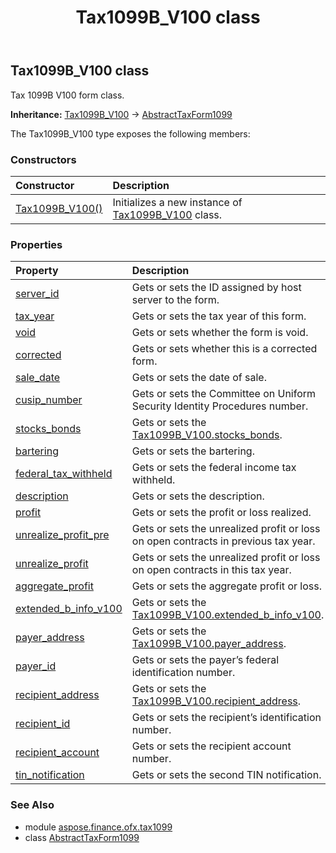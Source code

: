 ﻿---
title: Tax1099B_V100 class
second_title: Aspose.Finance for Python via .NET API References
description: 
type: docs
weight: 130
url: /python-net/aspose.finance.ofx.tax1099/tax1099b_v100/
is_root: false
---

## Tax1099B_V100 class

Tax 1099B V100 form class.



**Inheritance:** [Tax1099B_V100](/finance/python-net/aspose.finance.ofx.tax1099/tax1099b_v100) → 
[AbstractTaxForm1099](/finance/python-net/aspose.finance.ofx.tax1099/abstracttaxform1099)



The Tax1099B_V100 type exposes the following members:

### Constructors
| Constructor | Description |
| :- | :- |
| [Tax1099B_V100()](/finance/python-net/aspose.finance.ofx.tax1099/tax1099b_v100/__init__/#) | Initializes a new instance of [Tax1099B_V100](/finance/python-net/aspose.finance.ofx.tax1099/tax1099b_v100) class. |


### Properties
| Property | Description |
| :- | :- |
| [server_id](/finance/python-net/aspose.finance.ofx.tax1099/tax1099b_v100/server_id) | Gets or sets the ID assigned by host server to the form. |
| [tax_year](/finance/python-net/aspose.finance.ofx.tax1099/tax1099b_v100/tax_year) | Gets or sets the tax year of this form. |
| [void](/finance/python-net/aspose.finance.ofx.tax1099/tax1099b_v100/void) | Gets or sets whether the form is void. |
| [corrected](/finance/python-net/aspose.finance.ofx.tax1099/tax1099b_v100/corrected) | Gets or sets whether this is a corrected form. |
| [sale_date](/finance/python-net/aspose.finance.ofx.tax1099/tax1099b_v100/sale_date) | Gets or sets the date of sale. |
| [cusip_number](/finance/python-net/aspose.finance.ofx.tax1099/tax1099b_v100/cusip_number) | Gets or sets the Committee on Uniform Security Identity Procedures number. |
| [stocks_bonds](/finance/python-net/aspose.finance.ofx.tax1099/tax1099b_v100/stocks_bonds) | Gets or sets the [Tax1099B_V100.stocks_bonds](/finance/python-net/aspose.finance.ofx.tax1099/tax1099b_v100#stocks_bonds). |
| [bartering](/finance/python-net/aspose.finance.ofx.tax1099/tax1099b_v100/bartering) | Gets or sets the bartering. |
| [federal_tax_withheld](/finance/python-net/aspose.finance.ofx.tax1099/tax1099b_v100/federal_tax_withheld) | Gets or sets the federal income tax withheld. |
| [description](/finance/python-net/aspose.finance.ofx.tax1099/tax1099b_v100/description) | Gets or sets the description. |
| [profit](/finance/python-net/aspose.finance.ofx.tax1099/tax1099b_v100/profit) | Gets or sets the profit or loss realized. |
| [unrealize_profit_pre](/finance/python-net/aspose.finance.ofx.tax1099/tax1099b_v100/unrealize_profit_pre) | Gets or sets the unrealized profit or loss on open contracts in previous tax year. |
| [unrealize_profit](/finance/python-net/aspose.finance.ofx.tax1099/tax1099b_v100/unrealize_profit) | Gets or sets the unrealized profit or loss on open contracts in this tax year. |
| [aggregate_profit](/finance/python-net/aspose.finance.ofx.tax1099/tax1099b_v100/aggregate_profit) | Gets or sets the aggregate profit or loss. |
| [extended_b_info_v100](/finance/python-net/aspose.finance.ofx.tax1099/tax1099b_v100/extended_b_info_v100) | Gets or sets the [Tax1099B_V100.extended_b_info_v100](/finance/python-net/aspose.finance.ofx.tax1099/tax1099b_v100#extended_b_info_v100). |
| [payer_address](/finance/python-net/aspose.finance.ofx.tax1099/tax1099b_v100/payer_address) | Gets or sets the [Tax1099B_V100.payer_address](/finance/python-net/aspose.finance.ofx.tax1099/tax1099b_v100#payer_address). |
| [payer_id](/finance/python-net/aspose.finance.ofx.tax1099/tax1099b_v100/payer_id) | Gets or sets the payer’s federal identification number. |
| [recipient_address](/finance/python-net/aspose.finance.ofx.tax1099/tax1099b_v100/recipient_address) | Gets or sets the [Tax1099B_V100.recipient_address](/finance/python-net/aspose.finance.ofx.tax1099/tax1099b_v100#recipient_address). |
| [recipient_id](/finance/python-net/aspose.finance.ofx.tax1099/tax1099b_v100/recipient_id) | Gets or sets the recipient’s identification number. |
| [recipient_account](/finance/python-net/aspose.finance.ofx.tax1099/tax1099b_v100/recipient_account) | Gets or sets the recipient account number. |
| [tin_notification](/finance/python-net/aspose.finance.ofx.tax1099/tax1099b_v100/tin_notification) | Gets or sets the second TIN notification. |


### See Also

* module [aspose.finance.ofx.tax1099](../)
* class [AbstractTaxForm1099](/finance/python-net/aspose.finance.ofx.tax1099/abstracttaxform1099)
